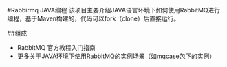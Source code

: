 #Rabbirmq JAVA编程
该项目主要介绍JAVA语言环境下如何使用RabbitMQ进行编程，基于Maven构建的，代码可以fork（clone）后直接运行。

##组成
-  RabbitMQ 官方教程入门指南
-  更多关于JAVA环境下使用RabbitMQ的实例场景（如mqcase包下的实例）
